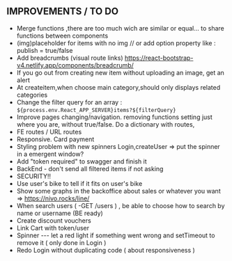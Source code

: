 ## IMPROVEMENTS / TO DO

- Merge functions ,there are too much wich are similar or equal... to share functions between components
- (img)placeholder for items with no img // or add option property like : publish = true/false
- Add breadcrumbs (visual route links) https://react-bootstrap-v4.netlify.app/components/breadcrumb/
- If you go out from creating new item without uploading an image, get an alert
- At createitem,when choose main category,should only displays related categories
- Change the filter query for an array : `${process.env.React_APP_SERVER}items?${filterQuery}`
- Improve pages changing/navigation. removing functions setting just where you are, without true/false. Do a dictionary with routes,
- FE routes / URL routes
- Responsive. Card payment
- Styling problem with new spinners Login,createUser => put the spinner in a emergent window?
- Add "token required" to swagger and finish it
- BackEnd - don't send all filtered items if not asking
- SECURITY!!
- Use user's bike to tell if it fits on user's bike
- Show some graphs in the backoffice about sales or whatever you want => https://nivo.rocks/line/
- When search users ( -GET /users ) , be able to choose how to search by name or username (BE ready)
- Create discount vouchers
- Link Cart with token/user
- Spinner --- let a red light if something went wrong and setTimeout to remove it ( only done in Login )
- Redo Login without duplicating code ( about responsiveness )

